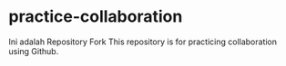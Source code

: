 # practice-collaboration
Ini adalah Repository Fork
This repository is for practicing collaboration using Github.

